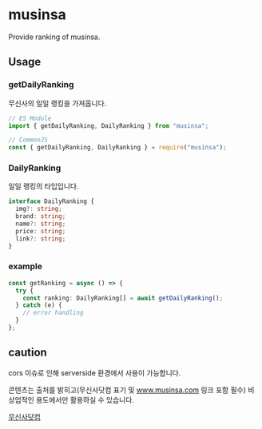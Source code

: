# musinsa

Provide ranking of musinsa.

## Usage

### getDailyRanking

무신사의 일일 랭킹을 가져옵니다.

```js
// ES Module
import { getDailyRanking, DailyRanking } from "musinsa";

// CommonJS
const { getDailyRanking, DailyRanking } = require("musinsa");
```

### DailyRanking

일일 랭킹의 타입입니다.

```ts
interface DailyRanking {
  img?: string;
  brand: string;
  name?: string;
  price: string;
  link?: string;
}
```

### example

```ts
const getRanking = async () => {
  try {
    const ranking: DailyRanking[] = await getDailyRanking();
  } catch (e) {
    // error handling
  }
};
```

## caution

cors 이슈로 인해 serverside 환경에서 사용이 가능합니다.

콘텐츠는 출처를 밝히고(무신사닷컴 표기 및 www.musinsa.com 링크 포함 필수) 비상업적인 용도에서만 활용하실 수 있습니다.

[무신사닷컴](https://www.musinsa.com/)
